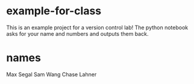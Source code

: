 # example-for-class
This is an example project for a version control lab! The python notebook asks for your name and numbers and outputs them back.

# names
Max Segal
Sam Wang
Chase Lahner


